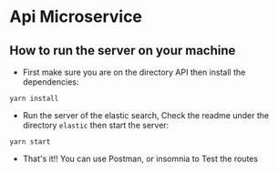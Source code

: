 # Api Microservice

## How to run the server on your machine

- First make sure you are on the directory API then install the dependencies:
```
yarn install
```
- Run the server of the elastic search, Check the readme under the directory ``elastic`` then start the server:
```
yarn start
```

- That's it!! You can use Postman, or insomnia to Test the routes
